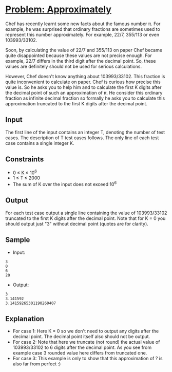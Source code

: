 # [Problem: Approximately](https://www.codechef.com/problems/APPROX)

Chef has recently learnt some new facts about the famous number π. For example, he was surprised that ordinary fractions are sometimes used to represent this number approximately. For example, 22/7, 355/113 or even 103993/33102.

Soon, by calculating the value of 22/7 and 355/113 on paper Chef became quite disappointed because these values are not precise enough. For example, 22/7 differs in the third digit after the decimal point. So, these values are definitely should not be used for serious calculations.

However, Chef doesn't know anything about 103993/33102. This fraction is quite inconvenient to calculate on paper. Chef is curious how precise this value is. So he asks you to help him and to calculate the first K digits after the decimal point of such an approximation of π. He consider this ordinary fraction as infinite decimal fraction so formally he asks you to calculate this approximation truncated to the first K digits after the decimal point.

## Input

The first line of the input contains an integer T, denoting the number of test cases. The description of T test cases follows. The only line of each test case contains a single integer K.

## Constraints

- 0 ≤ K ≤ 10<sup>6</sup>
- 1 ≤ T ≤ 2000
- The sum of K over the input does not exceed 10<sup>6</sup>

## Output

For each test case output a single line containing the value of 103993/33102 truncated to the first K digits after the decimal point. Note that for K = 0 you should output just "3" without decimal point (quotes are for clarity).

## Sample

- Input:
```
3
0
6
20
```

- Output:
```
3
3.141592
3.14159265301190260407
```

## Explanation

- For case 1: Here K = 0 so we don't need to output any digits after the decimal point. The decimal point itself also should not be output.
- For case 2: Note that here we truncate (not round) the actual value of 103993/33102 to 6 digits after the decimal point. As you see from example case 3 rounded value here differs from truncated one.
- For case 3: This example is only to show that this approximation of ? is also far from perfect :)

